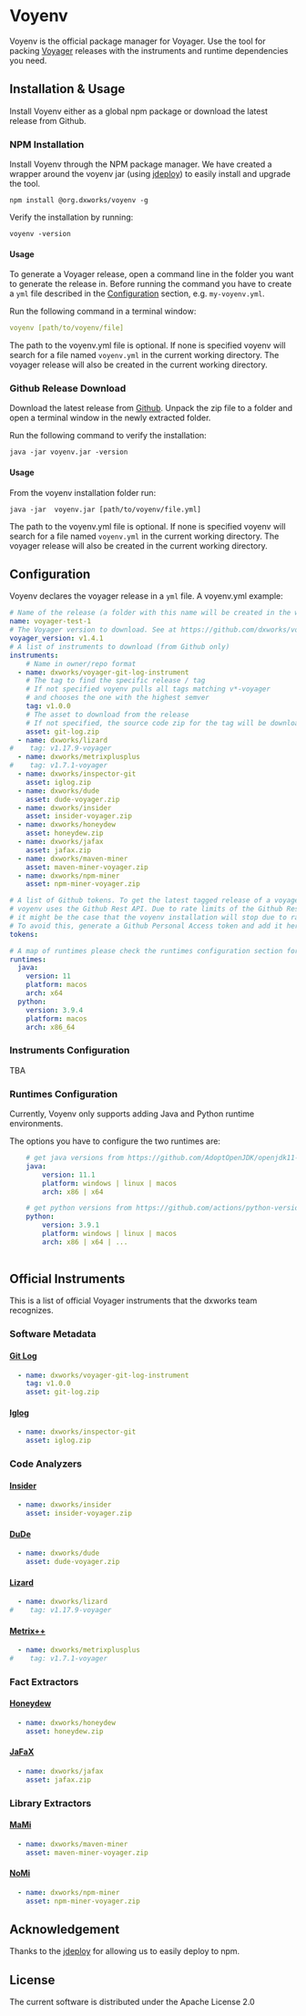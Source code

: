 # Voyenv

Voyenv is the official package manager for Voyager. 
Use the tool for packing [Voyager](https://github.com/dxworks/voyager) releases with the instruments and runtime dependencies you need.

## Installation & Usage
Install Voyenv either as a global npm package or download the latest release from Github.

### NPM Installation
Install Voyenv through the NPM package manager. 
We have created a wrapper around the voyenv jar (using [jdeploy](https://github.com/shannah/jdeploy)) to easily install and upgrade the tool.

```shell
npm install @org.dxworks/voyenv -g
```

Verify the installation by running:
```shell
voyenv -version
```

#### Usage
To generate a Voyager release, open a command line in the folder you want to generate the release in.
Before running the command you have to create a `yml` file described in the [Configuration](#Configuration) section, e.g. `my-voyenv.yml`.

Run the following command in a terminal window:
```yaml
voyenv [path/to/voyenv/file]
```

The path to the voyenv.yml file is optional. If none is specified voyenv will search for a file named `voyenv.yml` in the current working directory.
The voyager release will also be created in the current working directory.

### Github Release Download

Download the latest release from [Github](https://github.com/dxworks/voyenv/releases). Unpack the zip file to a folder and open a terminal window in the newly extracted folder.

Run the following command to verify the installation:

```shell
java -jar voyenv.jar -version
```

#### Usage
From the voyenv installation folder run:
```shell
java -jar  voyenv.jar [path/to/voyenv/file.yml]
```
The path to the voyenv.yml file is optional. If none is specified voyenv will search for a file named `voyenv.yml` in the current working directory.
The voyager release will also be created in the current working directory.

## Configuration
Voyenv declares the voyager release in a `yml` file.
A voyenv.yml example:

```yml
# Name of the release (a folder with this name will be created in the working directory)
name: voyager-test-1
# The Voyager version to download. See at https://github.com/dxworks/voyager/releases 
voyager_version: v1.4.1
# A list of instruments to download (from Github only)
instruments:
    # Name in owner/repo format
  - name: dxworks/voyager-git-log-instrument
    # The tag to find the specific release / tag
    # If not specified voyenv pulls all tags matching v*-voyager 
    # and chooses the one with the highest semver
    tag: v1.0.0
    # The asset to download from the release 
    # If not specified, the source code zip for the tag will be downloaded
    asset: git-log.zip
  - name: dxworks/lizard
#    tag: v1.17.9-voyager
  - name: dxworks/metrixplusplus
#    tag: v1.7.1-voyager
  - name: dxworks/inspector-git
    asset: iglog.zip
  - name: dxworks/dude
    asset: dude-voyager.zip
  - name: dxworks/insider
    asset: insider-voyager.zip
  - name: dxworks/honeydew
    asset: honeydew.zip
  - name: dxworks/jafax
    asset: jafax.zip
  - name: dxworks/maven-miner
    asset: maven-miner-voyager.zip
  - name: dxworks/npm-miner
    asset: npm-miner-voyager.zip

# A list of Github tokens. To get the latest tagged release of a voyager instrument,
# voyenv uses the Github Rest API. Due to rate limits of the Github Rest API
# it might be the case that the voyenv installation will stop due to rate limits.
# To avoid this, generate a Github Personal Access token and add it here
tokens:

# A map of runtimes please check the runtimes configuration section for more details
runtimes:
  java:
    version: 11
    platform: macos
    arch: x64
  python:
    version: 3.9.4
    platform: macos
    arch: x86_64

```

### Instruments Configuration
TBA

### Runtimes Configuration
Currently, Voyenv only supports adding Java and Python runtime environments.

The options you have to configure the two runtimes are:
```yaml
    # get java versions from https://github.com/AdoptOpenJDK/openjdk11-binaries/releases/tag/jdk-11.0.11%2B9_openj9-0.26.0 or api from https://api.adoptopenjdk.net/q/swagger-ui/#/Assets/searchReleases
    java:
        version: 11.1
        platform: windows | linux | macos
        arch: x86 | x64

    # get python versions from https://github.com/actions/python-versions/blob/main/versions-manifest.json
    python:
        version: 3.9.1
        platform: windows | linux | macos
        arch: x86 | x64 | ...
    
```

## Official Instruments
This is a list of official Voyager instruments that the dxworks team recognizes.
### Software Metadata
#### [Git Log](https://github.com/dxworks/voyager-git-log-instrument)
```yaml
  - name: dxworks/voyager-git-log-instrument
    tag: v1.0.0
    asset: git-log.zip
```
#### [Iglog](https://github.com/dxworks/inspector-git)
```yaml
  - name: dxworks/inspector-git
    asset: iglog.zip
```

### Code Analyzers
#### [Insider](https://github.com/dxworks/insider)
```yaml
  - name: dxworks/insider
    asset: insider-voyager.zip
```

#### [DuDe](https://github.com/dxworks/dude)
```yaml
  - name: dxworks/dude
    asset: dude-voyager.zip
```

#### [Lizard](https://github.com/dxworks/lizard)
```yaml
  - name: dxworks/lizard
#    tag: v1.17.9-voyager
```

#### [Metrix++](https://github.com/dxworks/metrixplusplus)
```yaml
  - name: dxworks/metrixplusplus
#    tag: v1.7.1-voyager
```

### Fact Extractors
#### [Honeydew](https://github.com/dxworks/honeydew)
```yaml
  - name: dxworks/honeydew
    asset: honeydew.zip
```

#### [JaFaX](https://github.com/dxworks/jafax)
```yaml
  - name: dxworks/jafax
    asset: jafax.zip
```

### Library Extractors
#### [MaMi](https://github.com/dxworks/maven-miner)
```yaml
  - name: dxworks/maven-miner
    asset: maven-miner-voyager.zip
```

#### [NoMi](https://github.com/dxworks/npm-miner)
```yaml
  - name: dxworks/npm-miner
    asset: npm-miner-voyager.zip
```

## Acknowledgement
Thanks to the [jdeploy](https://github.com/shannah/jdeploy) for allowing us to easily deploy to npm.

## License
The current software is distributed under the Apache License 2.0
